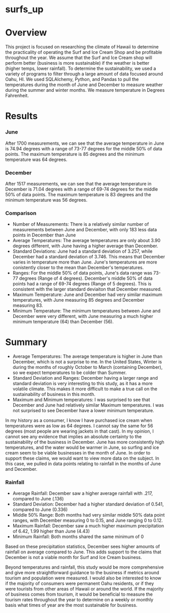 # surfs_up

# Overview
This project is focused on researching the climate of Hawaii to determine the practicality of operating the Surf and Ice Cream Shop and be profitable throughout the year. We assume that the Surf and Ice Cream shop will perform better (business is more sustainable) if the weather is better (higher temps, lower rainfall). To determine the sustainability, we used a variety of programs to filter through a large amount of data focused around Oahu, HI. We used SQLAlchemy, Python, and Pandas to pull the temperatures during the month of June and December to measure weather during the summer and winter months. We measure temperature in Degrees Fahrenheit. 

# Results
### June
After 1700 measurements, we can see that the average temperature in June is 74.94 degrees with a range of 73-77 degrees for the middle 50% of data points. The maximum temperature is 85 degrees and the minimum temperature was 64 degrees. 

### December
After 1517 measurements, we can see that the average temperature in December is 71.04 degrees with a range of 69-74 degrees for the middle 50% of data points. The maximum temperature is 83 degrees and the minimum temperature was 56 degrees. 

### Comparison
- Number of Measurements: There is a relatively similar number of measurements between June and December, with only 183 less data points in December than June
- Average Temperatures: The average temperatures are only about 3.90 degrees different, with June having a higher average than December. 
- Standard Deviations: June had a standard deviation of 3.257, while December had a standard deviation of 3.746. This means that December varies in temperature more than June. June's temperatures are more conistently closer to the mean than December's temperatures. 
- Ranges: For the middle 50% of data points, June's data range was 73-77 degrees (Range of 4 degrees). December's middle 50% of data points had a range of 69-74 degrees (Range of 5 degrees). This is consistent with the larger standard deviaiton that December measured. 
- Maximum Temperature: June and December had very similar maximum temperatures, with June measuring 85 degrees and December measuring 83.
- Minimum Temperature: The minimum temperatures between June and December were very different, with June measuring a much higher minimum temperature (64) than December (56). 


# Summary
- Average Temperatures: The average temperature is higher in June than December, which is not a surprise to me. In the United States, Winter is during the months of roughly October to March (containing December), so we expect temperatures to be colder than Summer. 
- Standard Deviation and Ranges: December having a larger range and standard deviation is very interesting to this study, as it has a more volatile climate. This makes it more difficult to make a true call on the sustainability of business in this month. 
- Maximum and Minimum temperatures: I was surprised to see that December and June had relatively similar Maximum temperatures. I was not surprised to see December have a lower minimum temperature. 

In my history as a consumer, I know I have purchased ice cream when temperatures were as low as 64 degrees. I cannot say the same for 56 degrees (most people are wearing jackets in that cast). In my opinion, I cannot see any evidence that implies an absolute certainty to the sustainability of the business in December. June has more consistently high temperatures, and the water would be warmer in June, so surfing and ice cream seem to be viable businesses in the month of June. In order to support these claims, we would want to view more data on the subject. In this case, we pulled in data points relating to rainfall in the months of June and December. 

### Rainfall
- Average Rainfall: December saw a higher average rainfall with .217, compared to June (.136)
- Standard Deviation: December had a higher standard deviation of 0.541, compared to June (0.336)
- Middle 50% Range: Both months had very similar middle 50% data point ranges, with December measuring 0 to 0.15, and June ranging 0 to 0.12. 
- Maximum Rainfall: December saw a much higher maximum precipitation of 6.42, 1.99 higher than June (4.43)
- Minimum Rainfall: Both months shared the same minimum of 0

Based on these precipitation statistics, December sees higher amounts of rainfall on average compared to June. This adds support to the claims that December is not a viable month for Surf and Ice Cream business. 

Beyond temperatures and rainfall, this study would be more comprehensive and give more straightforward guidance to the business if metrics around tourism and population were measured. I would also be interested to know if the majority of consumers were permanent Oahu residents, or if they were tourists from other areas of Hawaii or around the world. If the majority of business comes from tourism, it would be beneficial to measure the tourism rates throughout the year to determine on a weekly or monthly basis what times of year are the most sustainable for business. 
